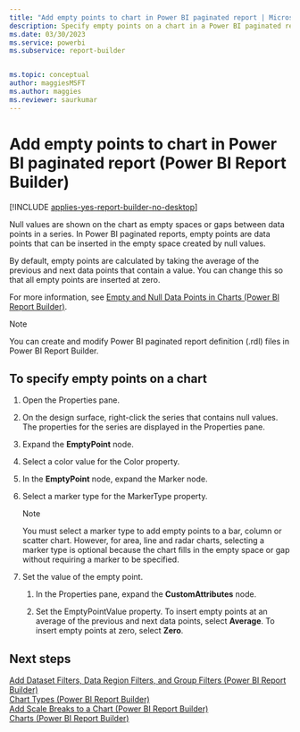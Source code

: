```yaml
---
title: "Add empty points to chart in Power BI paginated report | Microsoft Docs"
description: Specify empty points on a chart in a Power BI paginated report. These points are calculated in Power BI Report Builder by taking the average of the previous and next data points that contain a value. 
ms.date: 03/30/2023
ms.service: powerbi
ms.subservice: report-builder


ms.topic: conceptual
author: maggiesMSFT
ms.author: maggies
ms.reviewer: saurkumar
---
```

# Add empty points to chart in Power BI paginated report (Power BI Report Builder)

[!INCLUDE [applies-yes-report-builder-no-desktop](../../../includes/applies-yes-report-builder-no-desktop.md)]

Null values are shown on the chart as empty spaces or gaps between data points in a series. In Power BI paginated reports, empty points are data points that can be inserted in the empty space created by null values.  
  
 By default, empty points are calculated by taking the average of the previous and next data points that contain a value. You can change this so that all empty points are inserted at zero.  
  
 For more information, see [Empty and Null Data Points in Charts &#40;Power BI Report Builder&#41;](/sql/reporting-services/report-design/empty-and-null-data-points-in-charts-report-builder-and-ssrs).  
  
> [!NOTE]  
>  You can create and modify Power BI paginated report definition (.rdl) files in Power BI Report Builder.
  
## To specify empty points on a chart  
  
1.  Open the Properties pane.  
  
2.  On the design surface, right-click the series that contains null values. The properties for the series are displayed in the Properties pane.  
  
3.  Expand the **EmptyPoint** node.  
  
4.  Select a color value for the Color property.  
  
5.  In the **EmptyPoint** node, expand the Marker node.  
  
6.  Select a marker type for the MarkerType property.  
  
    > [!NOTE]  
    >  You must select a marker type to add empty points to a bar, column or scatter chart. However, for area, line and radar charts, selecting a marker type is optional because the chart fills in the empty space or gap without requiring a marker to be specified.  
  
7.  Set the value of the empty point.  
  
    1.  In the Properties pane, expand the **CustomAttributes** node.  
  
    2.  Set the EmptyPointValue property. To insert empty points at an average of the previous and next data points, select **Average**. To insert empty points at zero, select **Zero**.  
  
## Next steps  
 [Add Dataset Filters, Data Region Filters, and Group Filters &#40;Power BI Report Builder&#41;](add-dataset-filters-data-region-filters-and-group-filters.md)   
 [Chart Types &#40;Power BI Report Builder&#41;](chart-types-report-builder.md)   
 [Add Scale Breaks to a Chart &#40;Power BI Report Builder&#41;](add-scale-breaks-to-a-chart-report-builder.md)   
 [Charts &#40;Power BI Report Builder&#41;](charts-report-builder.md)  
  
  
